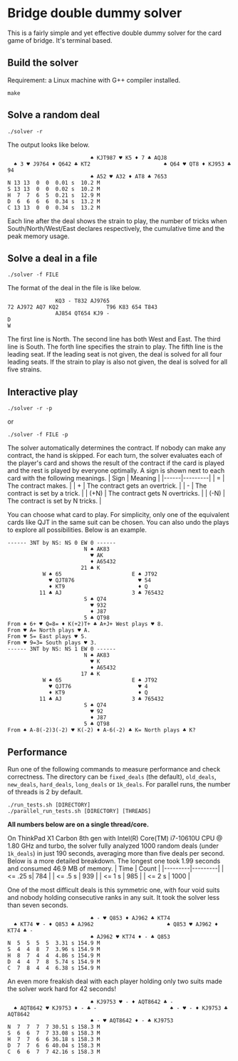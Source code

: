 # Bridge double dummy solver

This is a fairly simple and yet effective double dummy solver for the card
game of bridge. It's terminal based.

## Build the solver
Requirement: a Linux machine with G++ compiler installed.
```
make
```

## Solve a random deal
```
./solver -r
```
The output looks like below.
```
                          ♠ KJT987 ♥ K5 ♦ 7 ♣ AQJ8
  ♠ 3 ♥ J9764 ♦ Q642 ♣ KT2                       ♠ Q64 ♥ QT8 ♦ KJ953 ♣ 94
                          ♠ A52 ♥ A32 ♦ AT8 ♣ 7653
N 13 13  0  0  0.01 s  10.2 M
S 13 13  0  0  0.02 s  10.2 M
H  7  7  6  5  0.21 s  12.9 M
D  6  6  6  6  0.34 s  13.2 M
C 13 13  0  0  0.34 s  13.2 M
```
Each line after the deal shows the strain to play, the number of tricks when
South/North/West/East declares respectively, the cumulative time and the peak
memory usage.

## Solve a deal in a file

```
./solver -f FILE
```

The format of the deal in the file is like below.
```
               KQ3 - T832 AJ9765
72 AJ972 AQ7 KQ2               T96 K83 654 T843
               AJ854 QT654 KJ9 -
D
W
```
The first line is North. The second line has both West and East. The third line
is South. The forth line specifies the strain to play. The fifth line is the
leading seat. If the leading seat is not given, the deal is solved for all four
leading seats. If the strain to play is also not given, the deal is solved for
all five strains.

## Interactive play
```
./solver -r -p
```
or
```
./solver -f FILE -p
```

The solver automatically determines the contract. If nobody can make any
contract, the hand is skipped. For each turn, the solver evaluates each of the
player's card and shows the result of the contract if the card is played and
the rest is played by everyone optimally. A sign is shown next to each card
with the following meanings.
| Sign | Meaning |
|------|---------|
|  =   | The contract makes. |
|  +   | The contract gets an overtrick. |
|  -   | The contract is set by a trick. |
| (+N) | The contract gets N overtricks. |
| (-N) | The contract is set by N tricks. |

You can choose what card to play. For simplicity, only one of the equivalent
cards like QJT in the same suit can be chosen. You can also undo the plays
to explore all possibilities. Below is an example.
```
------ 3NT by NS: NS 0 EW 0 ------
                        N ♠ AK83
                          ♥ AK
                          ♦ A65432
                       21 ♣ K
           W ♠ 65                      E ♠ JT92
             ♥ QJT876                    ♥ 54
             ♦ KT9                       ♦ Q
          11 ♣ AJ                      3 ♣ 765432
                        S ♠ Q74
                          ♥ 932
                          ♦ J87
                        5 ♣ QT98
From ♠ 6+ ♥ Q=8= ♦ K(+2)T+ ♣ A+J+ West plays ♥ 8.
From ♥ A= North plays ♥ A.
From ♥ 5= East plays ♥ 5.
From ♥ 9=3= South plays ♥ 3.
------ 3NT by NS: NS 1 EW 0 ------
                        N ♠ AK83
                          ♥ K
                          ♦ A65432
                       17 ♣ K
           W ♠ 65                      E ♠ JT92
             ♥ QJT76                     ♥ 4
             ♦ KT9                       ♦ Q
          11 ♣ AJ                      3 ♣ 765432
                        S ♠ Q74
                          ♥ 92
                          ♦ J87
                        5 ♣ QT98
From ♠ A-8(-2)3(-2) ♥ K(-2) ♦ A-6(-2) ♣ K= North plays ♣ K?
```

## Performance

Run one of the following commands to measure performance and check correctness.
The directory can be `fixed_deals` (the default), `old_deals`, `new_deals`, `hard_deals`,
`long_deals` or `1k_deals`. For parallel runs, the number of threads is 2 by default.
```
./run_tests.sh [DIRECTORY]
./parallel_run_tests.sh [DIRECTORY] [THREADS]
```

**All numbers below are on a single thread/core.**

On ThinkPad X1 Carbon 8th gen with Intel(R) Core(TM) i7-10610U CPU @ 1.80 GHz and turbo,
the solver fully analyzed 1000 random deals (under `1k_deals`) in just 190 seconds,
averaging more than five deals per second. Below is a more detailed breakdown.
The longest one took 1.99 seconds and consumed 46.9 MB of memory.
| Time    | Count   |
|---------|---------|
| <= .25 s| 784     |
| <= .5 s | 939     |
| <= 1 s  | 985     |
| <= 2 s  | 1000    |

One of the most difficult deals is this symmetric one, with four void suits and
nobody holding consecutive ranks in any suit. It took the solver less than seven seconds.
```
                          ♠ - ♥ Q853 ♦ AJ962 ♣ KT74
  ♠ KT74 ♥ - ♦ Q853 ♣ AJ962                       ♠ Q853 ♥ AJ962 ♦ KT74 ♣ -
                          ♠ AJ962 ♥ KT74 ♦ - ♣ Q853
N  5  5  5  5  3.31 s 154.9 M
S  4  4  8  7  3.96 s 154.9 M
H  8  7  4  4  4.86 s 154.9 M
D  4  4  7  8  5.74 s 154.9 M
C  7  8  4  4  6.38 s 154.9 M
```

An even more freakish deal with each player holding only two suits made the solver
work hard for 42 seconds!
```
                          ♠ KJ9753 ♥ - ♦ AQT8642 ♣ -
  ♠ AQT8642 ♥ KJ9753 ♦ - ♣ -                       ♠ - ♥ - ♦ KJ9753 ♣ AQT8642
                          ♠ - ♥ AQT8642 ♦ - ♣ KJ9753
N  7  7  7  7 30.51 s 158.3 M
S  6  6  7  7 33.08 s 158.3 M
H  7  7  6  6 36.18 s 158.3 M
D  7  7  6  6 40.04 s 158.3 M
C  6  6  7  7 42.16 s 158.3 M
```
